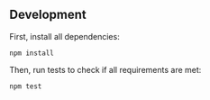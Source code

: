 ## Development

First, install all dependencies:
```
npm install
```

Then, run tests to check if all requirements are met:
```
npm test
```
